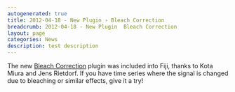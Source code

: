 ```yaml
---
autogenerated: true
title: 2012-04-18 - New Plugin › Bleach Correction
breadcrumb: 2012-04-18 - New Plugin  Bleach Correction
layout: page
categories: News
description: test description
---
```


The new [Bleach Correction](Bleach_Correction ) plugin was included into Fiji, thanks to Kota Miura and Jens Rietdorf. If you have time series where the signal is changed due to bleaching or similar effects, give it a try!


